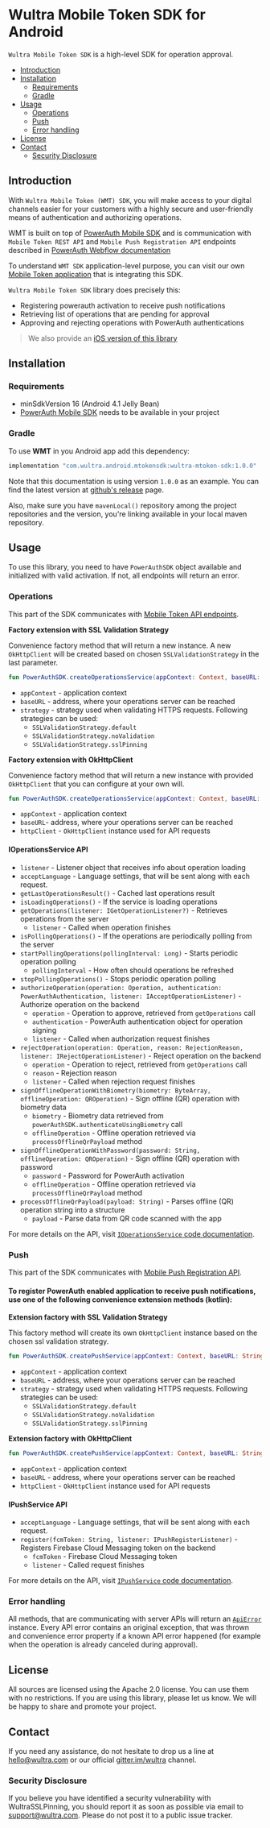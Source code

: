 # Wultra Mobile Token SDK for Android

<!-- begin remove -->
`Wultra Mobile Token SDK` is a high-level SDK for operation approval.
<!-- end -->
<!-- begin TOC -->
- [Introduction](#introduction)
- [Installation](#installation)
    - [Requirements](#requirements)
    - [Gradle](#gradle)
- [Usage](#usage)
    - [Operations](#operations)
    - [Push](#push)
    - [Error handling](#error-handling)
- [License](#license)
- [Contact](#contact)
    - [Security Disclosure](#security-disclosure)
<!-- end -->

## Introduction
 
With `Wultra Mobile Token (WMT) SDK`, you will make access to your digital channels easier for your customers with a highly secure and user-friendly means of authentication and authorizing operations.

WMT is built on top of [PowerAuth Mobile SDK](https://github.com/wultra/powerauth-mobile-sdk#docucheck-keep-link) and is communication with `Mobile Token REST API` and `Mobile Push Registration API` endpoints described in [PowerAuth Webflow documentation](https://developers.wultra.com/docs/2019.11/powerauth-webflow/) 

To understand `WMT SDK` application-level purpose, you can visit our own [Mobile Token application](https://www.wultra.com/mobile-token#docucheck-keep-link) that is integrating this SDK.

`Wultra Mobile Token SDK` library does precisely this:
- Registering powerauth activation to receive push notifications
- Retrieving list of operations that are pending for approval
- Approving and rejecting operations with PowerAuth authentications

> We also provide an [iOS version of this library](https://github.com/wultra/mtoken-sdk-ios#docucheck-keep-link)

## Installation

### Requirements

- minSdkVersion 16 (Android 4.1 Jelly Bean)
- [PowerAuth Mobile SDK](https://github.com/wultra/powerauth-mobile-sdk#docucheck-keep-link) needs to be available in your project 

### Gradle

To use **WMT** in you Android app add this dependency:

```gradle
implementation "com.wultra.android.mtokensdk:wultra-mtoken-sdk:1.0.0"
```

Note that this documentation is using version `1.0.0` as an example. You can find the latest version at [github's release](https://github.com/wultra/mtoken-sdk-android/releases#docucheck-keep-link) page.

Also, make sure you have `mavenLocal()` repository among the project repositories and the version, you're linking available in your local maven repository.

## Usage

To use this library, you need to have `PowerAuthSDK` object available and initialized with valid activation. 
If not, all endpoints will return an error.

### Operations

This part of the SDK communicates with [Mobile Token API endpoints](https://github.com/wultra/powerauth-webflow/blob/develop/docs/Mobile-Token-API.md).

**Factory extension with SSL Validation Strategy**

Convenience factory method that will return a new instance. A new `OkHttpClient` will be created based on
chosen `SSLValidationStrategy` in the last parameter.

```kotlin
fun PowerAuthSDK.createOperationsService(appContext: Context, baseURL: String, strategy: SSLValidationStrategy): IOperationsService
``` 
- `appContext` - application context
- `baseURL` - address, where your operations server can be reached
- `strategy` - strategy used when validating HTTPS requests. Following strategies can be used:
    - `SSLValidationStrategy.default`
    - `SSLValidationStrategy.noValidation`
    - `SSLValidationStrategy.sslPinning`

**Factory extension with OkHttpClient**

Convenience factory method that will return a new instance with provided `OkHttpClient` that you can configure
at your own will.

```kotlin
fun PowerAuthSDK.createOperationsService(appContext: Context, baseURL: String, httpClient: OkHttpClient): IOperationsService
``` 
- `appContext` - application context
- `baseURL`-  address, where your operations server can be reached
- `httpClient` - `OkHttpClient` instance used for API requests 

#### IOperationsService API

- `listener` - Listener object that receives info about operation loading
- `acceptLanguage` - Language settings, that will be sent along with each request.
- `getLastOperationsResult()` - Cached last operations result
- `isLoadingOperations()` - If the service is loading operations
- `getOperations(listener: IGetOperationListener?)` - Retrieves operations from the server
    - `listener` - Called when operation finishes
- `isPollingOperations()` - If the operations are periodically polling from the server
- `startPollingOperations(pollingInterval: Long)` - Starts periodic operation polling
    - `pollingInterval` - How often should operations be refreshed 
- `stopPollingOperations()` - Stops periodic operation polling
- `authorizeOperation(operation: Operation, authentication: PowerAuthAuthentication, listener: IAcceptOperationListener)` - Authorize operation on the backend
    - `operation` - Operation to approve, retrieved from `getOperations` call
    - `authentication` - PowerAuth authentication object for operation signing
    - `listener` - Called when authorization request finishes
- `rejectOperation(operation: Operation, reason: RejectionReason, listener: IRejectOperationListener)` - Reject operation on the backend
    - `operation` - Operation to reject, retrieved from `getOperations` call
    - `reason` - Rejection reason
    - `listener` - Called when rejection request finishes
- `signOfflineOperationWithBiometry(biometry: ByteArray, offlineOperation: QROperation)` - Sign offline (QR) operation with biometry data
    - `biometry` - Biometry data retrieved from `powerAuthSDK.authenticateUsingBiometry` call
    - `offlineOperation` - Offline operation retrieved via `processOfflineQrPayload` method
- `signOfflineOperationWithPassword(password: String, offlineOperation: QROperation)` - Sign offline (QR) operation with password
    - `password` - Password for PowerAuth activation
    - `offlineOperation` - Offline operation retrieved via `processOfflineQrPayload` method
- `processOfflineQrPayload(payload: String)` - Parses offline (QR) operation string into a structure
    - `payload` - Parse data from QR code scanned with the app

For more details on the API, visit [`IOperationsService` code documentation](https://github.com/wultra/mtoken-sdk-android/blob/master/library/src/main/java/com/wultra/android/mtokensdk/operation/IOperationsService.kt).

### Push

This part of the SDK communicates with [Mobile Push Registration API](https://github.com/wultra/powerauth-webflow/blob/develop/docs/Mobile-Push-Registration-API.md).

#### To register PowerAuth enabled application to receive push notifications, use one of the following convenience extension methods (kotlin):

**Extension factory with SSL Validation Strategy**

This factory method will create its own `OkHttpClient` instance based on the chosen ssl validation strategy.
```kotlin
fun PowerAuthSDK.createPushService(appContext: Context, baseURL: String, strategy: SSLValidationStrategy): IPushService
``` 
- `appContext` - application context
- `baseURL` - address, where your operations server can be reached
- `strategy` - strategy used when validating HTTPS requests. Following strategies can be used:
    - `SSLValidationStrategy.default`
    - `SSLValidationStrategy.noValidation`
    - `SSLValidationStrategy.sslPinning`

**Extension factory with OkHttpClient**
```kotlin
fun PowerAuthSDK.createPushService(appContext: Context, baseURL: String, httpClient: OkHttpClient): IPushService
``` 
- `appContext` - application context
- `baseURL` - address, where your operations server can be reached
- `httpClient` - `OkHttpClient` instance used for API requests 

#### IPushService API

- `acceptLanguage` - Language settings, that will be sent along with each request.
- `register(fcmToken: String, listener: IPushRegisterListener)` - Registers Firebase Cloud Messaging token on the backend
    - `fcmToken` - Firebase Cloud Messaging token
    - `listener` - Called request finishes

For more details on the API, visit [`IPushService` code documentation](https://github.com/wultra/mtoken-sdk-android/blob/master/library/src/main/java/com/wultra/android/mtokensdk/push/IPushService.kt).

### Error handling

All methods, that are communicating with server APIs will return an [`ApiError`](https://github.com/wultra/mtoken-sdk-android/blob/master/library/src/main/java/com/wultra/android/mtokensdk/api/general/ApiError.kt) instance.
Every API error contains an original exception, that was thrown and convenience error property if a known API error happened (for example when the operation is already canceled during approval).

## License

All sources are licensed using the Apache 2.0 license. You can use them with no restrictions. 
If you are using this library, please let us know. We will be happy to share and promote your project.

## Contact

If you need any assistance, do not hesitate to drop us a line at [hello@wultra.com](mailto:hello@wultra.com) 
or our official [gitter.im/wultra](https://gitter.im/wultra) channel.

### Security Disclosure

If you believe you have identified a security vulnerability with WultraSSLPinning, 
you should report it as soon as possible via email to [support@wultra.com](mailto:support@wultra.com). Please do not post it to a public issue tracker.